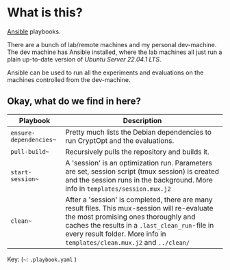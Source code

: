 # What is this?

[Ansible](https://ansible.com) playbooks.

There are a bunch of lab/remote machines and my personal dev-machine.
The dev machine has Ansible installed, where the lab machines all just run a plain up-to-date version of _Ubuntu Server 22.04.1 LTS_.

Ansible can be used to run all the experiments and evaluations on the machines controlled from the dev-machine.


## Okay, what do we find in here?

| Playbook | Description |
|-----|----
| `ensure-dependencies~` | Pretty much lists the Debian dependencies to run CryptOpt and the evaluations. |
| `pull-build~`          | Recursively pulls the repository and builds it. |
| `start-session~`       | A 'session' is an optimization run. Parameters are set, session script (tmux session) is created and the session runs in the background.  More info in `templates/session.mux.j2`| 
| `clean~`               | After a 'session' is completed, there are many result files. This mux-session will re-evaluate the most promising ones thoroughly and caches the results in a `.last_clean_run`-file in every result folder. More info in `templates/clean.mux.j2` and `../clean/`| 

Key: (`~`: `.playbook.yaml` )






